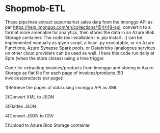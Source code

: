 # Shopmob-ETL

These pipelines extract supermarket sales data from the Imonggo API as per https://help.imonggo.com/en/collections/154448-api, convert it to a format more amenable for analytics, then stores the data in an Azure Blob Storage container. The code (ex installation i.e. pip install ...) can be implemented manually as ipynb script, a local .py executable, or on Azure Functions, Azure Synapse Spark pools, or Databricks (analogous services on other cloud providers can be used as well. I have this code run daily at 8pm (when the store closes) using a time trigger.

Code for extracting invoices/products from Imonggo and storing in Azure Storage as flat file
For each page of invoices/products (50 invoices/products per page):

1)Retrieve the pages of data using Imonggo API as XML

2)Convert XML to JSON

3)Flatten JSON

4)Convert JSON to CSV

5)Upload to Azure Blob Storage container
